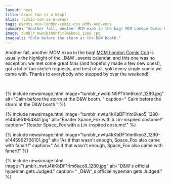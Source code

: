 ```yaml
---
layout: news
title: Comic Con is a Wrap!
alias: /comic-con-is-a-wrap/
tags: events mcm-london-comic-con odds-and-ends
summary: "Another fall, another MCM expo in the bag! MCM London Comic Con is usually the highlight of the D&W events calendar, and this one was no exception: we met some great fans (and hopefully made a few new ones!), got a lot of fun sketch requests, and best of all, sold every single comic we came with. Thanks to everybody who stopped by over the weekend!"
image: tumblr_nwoibiN9Pf1rlm6keo1_1280.jpg
imagealt: "Calm before the storm at the D&W booth."
---
```


Another fall, another MCM expo in the bag! [MCM London Comic Con](http://www.mcmcomiccon.com/london) is usually the highlight of the \_D&amp;W _events calendar, and this one was no exception: we met some great fans (and hopefully made a few new ones!), got a lot of fun sketch requests, and best of all, sold every single comic we came with. Thanks to everybody who stopped by over the weekend!

&nbsp;

{% include newsimage.html image="tumblr_nwoibiN9Pf1rlm6keo1_1280.jpg" alt="Calm before the storm at the D&amp;W booth. " caption=" Calm before the storm at the D&amp;W booth." %}

{% include newsimage.html image="tumblr_nwtu4kKbDF1rlm6keo5_1280-e1445951954841.jpg" alt="Reader Space_Fox with a Lin-inspired costume!" caption=" Reader Space_Fox with a Lin-inspired costume!" %}

{% include newsimage.html image="tumblr_nwtu4kKbDF1rlm6keo3_1280-e1445962706101.jpg" alt="As if that wasn't enough, Space_Fox also came with fanart!" caption=" As if that wasn't enough, Space_Fox also came with fanart!" %}

{% include newsimage.html image="tumblr_nwtu4kKbDF1rlm6keo8_1280.jpg" alt="D&amp;W's official hypeman gets Judged." caption=" _D&amp;W'_s official hypeman gets Judged." %}
